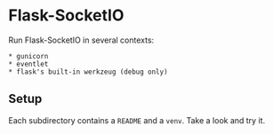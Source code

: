 # Flask-SocketIO

Run Flask-SocketIO in several contexts:

    * gunicorn
    * eventlet
    * flask's built-in werkzeug (debug only)

## Setup

Each subdirectory contains a `README` and a `venv`. Take a look and try it.
